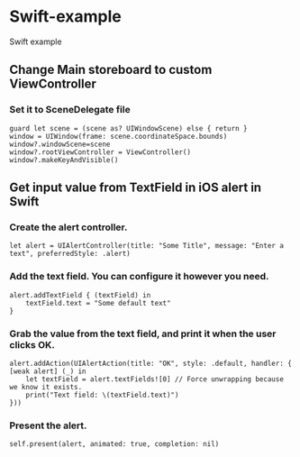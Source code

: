 # Swift-example
Swift example


## Change Main storeboard to custom ViewController
### Set it to SceneDelegate file

```
guard let scene = (scene as? UIWindowScene) else { return }
window = UIWindow(frame: scene.coordinateSpace.bounds)
window?.windowScene=scene
window?.rootViewController = ViewController()
window?.makeKeyAndVisible()
```

## Get input value from TextField in iOS alert in Swift

### Create the alert controller.

```
let alert = UIAlertController(title: "Some Title", message: "Enter a text", preferredStyle: .alert)
```

### Add the text field. You can configure it however you need.

```
alert.addTextField { (textField) in
    textField.text = "Some default text"
}
```
### Grab the value from the text field, and print it when the user clicks OK.

```
alert.addAction(UIAlertAction(title: "OK", style: .default, handler: { [weak alert] (_) in
    let textField = alert.textFields![0] // Force unwrapping because we know it exists.
    print("Text field: \(textField.text)")
}))
```
### Present the alert.

```
self.present(alert, animated: true, completion: nil)
```
